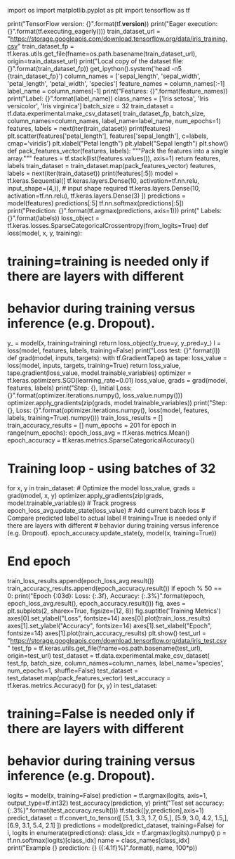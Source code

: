 import os
import matplotlib.pyplot as plt
import tensorflow as tf

print("TensorFlow version: {}".format(tf.__version__))
print("Eager execution: {}".format(tf.executing_eagerly()))
train_dataset_url = "https://storage.googleapis.com/download.tensorflow.org/data/iris_training.csv"
train_dataset_fp = tf.keras.utils.get_file(fname=os.path.basename(train_dataset_url), origin=train_dataset_url)
print("Local copy of the dataset file: {}".format(train_dataset_fp))
get_ipython().system('head -n5 {train_dataset_fp}')
column_names = ['sepal_length', 'sepal_width', 'petal_length', 'petal_width', 'species']
feature_names = column_names[:-1]
label_name = column_names[-1]
print("Features: {}".format(feature_names))
print("Label: {}".format(label_name))
class_names = ['Iris setosa', 'Iris versicolor', 'Iris virginica']
batch_size = 32
train_dataset = tf.data.experimental.make_csv_dataset(
    train_dataset_fp,
    batch_size,
    column_names=column_names,
    label_name=label_name,
    num_epochs=1)
features, labels = next(iter(train_dataset))
print(features)
plt.scatter(features['petal_length'],
            features['sepal_length'],
            c=labels,
            cmap='viridis')
plt.xlabel("Petal length")
plt.ylabel("Sepal length")
plt.show()
def pack_features_vector(features, labels):
  """Pack the features into a single array."""
  features = tf.stack(list(features.values()), axis=1)
  return features, labels
train_dataset = train_dataset.map(pack_features_vector)
features, labels = next(iter(train_dataset))
print(features[:5])
model = tf.keras.Sequential([
  tf.keras.layers.Dense(10, activation=tf.nn.relu, input_shape=(4,)),  # input shape required
  tf.keras.layers.Dense(10, activation=tf.nn.relu),
  tf.keras.layers.Dense(3)
])
predictions = model(features)
predictions[:5]
tf.nn.softmax(predictions[:5])
print("Prediction: {}".format(tf.argmax(predictions, axis=1)))
print("    Labels: {}".format(labels))
loss_object = tf.keras.losses.SparseCategoricalCrossentropy(from_logits=True)
def loss(model, x, y, training):
  # training=training is needed only if there are layers with different
  # behavior during training versus inference (e.g. Dropout).
  y_ = model(x, training=training)
  return loss_object(y_true=y, y_pred=y_)
l = loss(model, features, labels, training=False)
print("Loss test: {}".format(l))
def grad(model, inputs, targets):
  with tf.GradientTape() as tape:
    loss_value = loss(model, inputs, targets, training=True)
  return loss_value, tape.gradient(loss_value, model.trainable_variables)
optimizer = tf.keras.optimizers.SGD(learning_rate=0.01)
loss_value, grads = grad(model, features, labels)
print("Step: {}, Initial Loss: {}".format(optimizer.iterations.numpy(),
                                          loss_value.numpy()))
optimizer.apply_gradients(zip(grads, model.trainable_variables))
print("Step: {},         Loss: {}".format(optimizer.iterations.numpy(),
                                          loss(model, features, labels, training=True).numpy()))
train_loss_results = []
train_accuracy_results = []
num_epochs = 201
for epoch in range(num_epochs):
  epoch_loss_avg = tf.keras.metrics.Mean()
  epoch_accuracy = tf.keras.metrics.SparseCategoricalAccuracy()
  # Training loop - using batches of 32
  for x, y in train_dataset:
    # Optimize the model
    loss_value, grads = grad(model, x, y)
    optimizer.apply_gradients(zip(grads, model.trainable_variables))
    # Track progress
    epoch_loss_avg.update_state(loss_value)  # Add current batch loss
    # Compare predicted label to actual label
    # training=True is needed only if there are layers with different
    # behavior during training versus inference (e.g. Dropout).
    epoch_accuracy.update_state(y, model(x, training=True))
  # End epoch
  train_loss_results.append(epoch_loss_avg.result())
  train_accuracy_results.append(epoch_accuracy.result())
  if epoch % 50 == 0:
    print("Epoch {:03d}: Loss: {:.3f}, Accuracy: {:.3%}".format(epoch,
                                                                epoch_loss_avg.result(),
                                                                epoch_accuracy.result()))
fig, axes = plt.subplots(2, sharex=True, figsize=(12, 8))
fig.suptitle('Training Metrics')
axes[0].set_ylabel("Loss", fontsize=14)
axes[0].plot(train_loss_results)
axes[1].set_ylabel("Accuracy", fontsize=14)
axes[1].set_xlabel("Epoch", fontsize=14)
axes[1].plot(train_accuracy_results)
plt.show()
test_url = "https://storage.googleapis.com/download.tensorflow.org/data/iris_test.csv"
test_fp = tf.keras.utils.get_file(fname=os.path.basename(test_url),
                                  origin=test_url)
test_dataset = tf.data.experimental.make_csv_dataset(
    test_fp,
    batch_size,
    column_names=column_names,
    label_name='species',
    num_epochs=1,
    shuffle=False)
test_dataset = test_dataset.map(pack_features_vector)
test_accuracy = tf.keras.metrics.Accuracy()
for (x, y) in test_dataset:
  # training=False is needed only if there are layers with different
  # behavior during training versus inference (e.g. Dropout).
  logits = model(x, training=False)
  prediction = tf.argmax(logits, axis=1, output_type=tf.int32)
  test_accuracy(prediction, y)
print("Test set accuracy: {:.3%}".format(test_accuracy.result()))
tf.stack([y,prediction],axis=1)
predict_dataset = tf.convert_to_tensor([
    [5.1, 3.3, 1.7, 0.5,],
    [5.9, 3.0, 4.2, 1.5,],
    [6.9, 3.1, 5.4, 2.1]
])
predictions = model(predict_dataset, training=False)
for i, logits in enumerate(predictions):
  class_idx = tf.argmax(logits).numpy()
  p = tf.nn.softmax(logits)[class_idx]
  name = class_names[class_idx]
  print("Example {} prediction: {} ({:4.1f}%)".format(i, name, 100*p))
